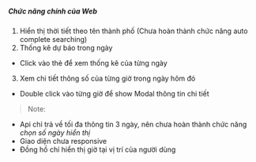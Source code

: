 ##### Chức năng chính của Web
1. Hiển thị thời tiết theo tên thành phố (Chưa hoàn thành chức năng auto complete searching)
2. Thống kê dự báo trong ngày
* Click vào thẻ để xem thống kê của từng ngày
3. Xem chi tiết thông số của từng giờ trong ngày hôm đó
* Double click vào từng giờ để show Modal thông tin chi tiết

> Note: 
- Api chỉ trả về tối đa thông tin 3 ngày, nên chưa hoàn thành chức năng *chọn số ngày hiển thị*
- Giao diện chưa responsive
- Đồng hồ chỉ hiển thị giờ tại vị trí của người dùng